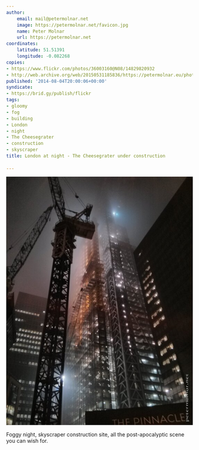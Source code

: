 ```yaml
---
author:
    email: mail@petermolnar.net
    image: https://petermolnar.net/favicon.jpg
    name: Peter Molnar
    url: https://petermolnar.net
coordinates:
    latitude: 51.51391
    longitude: -0.082268
copies:
- https://www.flickr.com/photos/36003160@N08/14829820932
- http://web.archive.org/web/20150531185836/https://petermolnar.eu/photo/london-at-night-the-cheesegrater-under-construction/
published: '2014-08-04T20:00:06+00:00'
syndicate:
- https://brid.gy/publish/flickr
tags:
- gloomy
- fog
- building
- London
- night
- The Cheesegrater
- construction
- skyscraper
title: London at night - The Cheesegrater under construction

---
```


![](london-at-night-the-cheesegrater-under-construction.jpg)

Foggy night, skyscraper construction site, all the post-apocalyptic
scene you can wish for.
